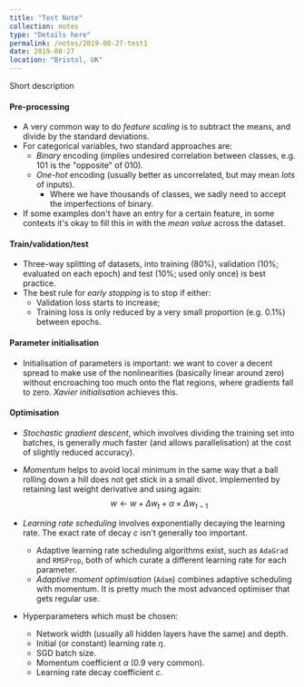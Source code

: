 ```yaml
---
title: "Test Note"
collection: notes
type: "Details here"
permalink: /notes/2019-08-27-test1
date: 2019-08-27
location: "Bristol, UK"
---
```


Short description

#### Pre-processing

- A very common way to do *feature scaling* is to subtract the means, and divide by the standard deviations.
- For categorical variables, two standard approaches are:
  - *Binary* encoding (implies undesired correlation between classes, e.g. $101$ is the "opposite" of $010$).
  - *One-hot* encoding (usually better as uncorrelated, but may mean *lots* of inputs).
    - Where we have thousands of classes, we sadly need to accept the imperfections of binary.
- If some examples don't have an entry for a certain feature, in some contexts it's okay to fill this in with the *mean value* across the dataset.

#### Train/validation/test

- Three-way splitting of datasets, into training (80%), validation (10%; evaluated on each epoch) and test (10%; used only once) is best practice.
- The best rule for *early stopping* is to stop if either:
  - Validation loss starts to increase;
  - Training loss is only reduced by a very small proportion (e.g. 0.1%) between epochs.

#### Parameter initialisation

- Initialisation of parameters is important: we want to cover a decent spread to make use of the nonlinearities (basically linear around zero) without encroaching too much onto the flat regions, where gradients fall to zero. *Xavier initialisation* achieves this.

#### Optimisation

- *Stochastic gradient descent*, which involves dividing the training set into batches, is generally much faster (and allows parallelisation) at the cost of slightly reduced accuracy).

- *Momentum* helps to avoid local minimum in the same way that a ball rolling down a hill does not get stick in a small divot. Implemented by retaining last weight derivative and using again:  
  $$
  w\leftarrow w+\Delta w_t+\alpha\times\Delta w_{t-1}
  $$

- *Learning rate scheduling* involves exponentially decaying the learning rate. The exact rate of decay $c$ isn't generally too important. 

  - Adaptive learning rate scheduling algorithms exist, such as `AdaGrad` and `RMSProp`, both of which curate a different learning rate for each parameter.
  - *Adaptive moment optimisation* (`Adam`) combines adaptive scheduling with momentum. It is pretty much the most advanced optimiser that gets regular use.

- Hyperparameters which must be chosen:

  - Network width (usually all hidden layers have the same) and depth.
  - Initial (or constant) learning rate $\eta$.
  - SGD batch size.
  - Momentum coefficient $\alpha$ (0.9 very common).
  - Learning rate decay coefficient $c$. 